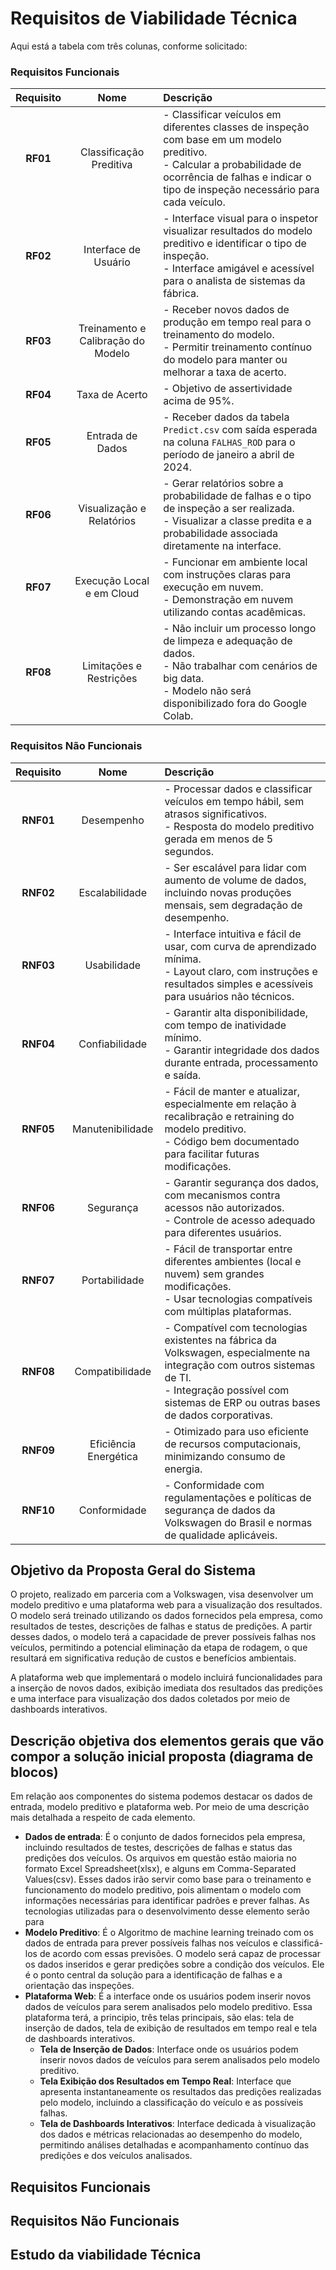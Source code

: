 # Requisitos de Viabilidade Técnica
Aqui está a tabela com três colunas, conforme solicitado:

### Requisitos Funcionais

| **Requisito** | **Nome** | **Descrição** |
|:---:|:---:|:---|
| **RF01** | Classificação Preditiva | - Classificar veículos em diferentes classes de inspeção com base em um modelo preditivo.<br />- Calcular a probabilidade de ocorrência de falhas e indicar o tipo de inspeção necessário para cada veículo. |
| **RF02** | Interface de Usuário | - Interface visual para o inspetor visualizar resultados do modelo preditivo e identificar o tipo de inspeção.<br />- Interface amigável e acessível para o analista de sistemas da fábrica. |
| **RF03** | Treinamento e Calibração do Modelo | - Receber novos dados de produção em tempo real para o treinamento do modelo.<br />- Permitir treinamento contínuo do modelo para manter ou melhorar a taxa de acerto. |
| **RF04** | Taxa de Acerto | - Objetivo de assertividade acima de 95%. |
| **RF05** | Entrada de Dados | - Receber dados da tabela `Predict.csv` com saída esperada na coluna `FALHAS_ROD` para o período de janeiro a abril de 2024. |
| **RF06** | Visualização e Relatórios | - Gerar relatórios sobre a probabilidade de falhas e o tipo de inspeção a ser realizada.<br />- Visualizar a classe predita e a probabilidade associada diretamente na interface. |
| **RF07** | Execução Local e em Cloud | - Funcionar em ambiente local com instruções claras para execução em nuvem.<br />- Demonstração em nuvem utilizando contas acadêmicas. |
| **RF08** | Limitações e Restrições | - Não incluir um processo longo de limpeza e adequação de dados.<br />- Não trabalhar com cenários de big data.<br />- Modelo não será disponibilizado fora do Google Colab. |

### Requisitos Não Funcionais

| **Requisito** | **Nome** | **Descrição** |
|:---:|:---:|:---|
| **RNF01** | Desempenho | - Processar dados e classificar veículos em tempo hábil, sem atrasos significativos.<br />- Resposta do modelo preditivo gerada em menos de 5 segundos. |
| **RNF02** | Escalabilidade | - Ser escalável para lidar com aumento de volume de dados, incluindo novas produções mensais, sem degradação de desempenho. |
| **RNF03** | Usabilidade | - Interface intuitiva e fácil de usar, com curva de aprendizado mínima.<br />- Layout claro, com instruções e resultados simples e acessíveis para usuários não técnicos. |
| **RNF04** | Confiabilidade | - Garantir alta disponibilidade, com tempo de inatividade mínimo.<br />- Garantir integridade dos dados durante entrada, processamento e saída. |
| **RNF05** | Manutenibilidade | - Fácil de manter e atualizar, especialmente em relação à recalibração e retraining do modelo preditivo.<br />- Código bem documentado para facilitar futuras modificações. |
| **RNF06** | Segurança | - Garantir segurança dos dados, com mecanismos contra acessos não autorizados.<br />- Controle de acesso adequado para diferentes usuários. |
| **RNF07** | Portabilidade | - Fácil de transportar entre diferentes ambientes (local e nuvem) sem grandes modificações.<br />- Usar tecnologias compatíveis com múltiplas plataformas. |
| **RNF08** | Compatibilidade | - Compatível com tecnologias existentes na fábrica da Volkswagen, especialmente na integração com outros sistemas de TI.<br />- Integração possível com sistemas de ERP ou outras bases de dados corporativas. |
| **RNF09** | Eficiência Energética | - Otimizado para uso eficiente de recursos computacionais, minimizando consumo de energia. |
| **RNF10** | Conformidade | - Conformidade com regulamentações e políticas de segurança de dados da Volkswagen do Brasil e normas de qualidade aplicáveis. |



## Objetivo da Proposta Geral do Sistema
O projeto, realizado em parceria com a Volkswagen, visa desenvolver um modelo preditivo e uma plataforma web para a visualização dos resultados. O modelo será treinado utilizando os dados fornecidos pela empresa, como resultados de testes, descrições de falhas e status de predições. A partir desses dados, o modelo terá a capacidade de prever possíveis falhas nos veículos, permitindo a potencial eliminação da etapa de rodagem, o que resultará em significativa redução de custos e benefícios ambientais.

A plataforma web que implementará o modelo incluirá funcionalidades para a inserção de novos dados, exibição imediata dos resultados das predições e uma interface para visualização dos dados coletados por meio de dashboards interativos.
## Descrição objetiva dos elementos gerais que vão compor a solução inicial proposta (diagrama de blocos)
Em relação aos componentes do sistema podemos destacar os dados de entrada, modelo preditivo e plataforma web. Por meio de uma descrição mais detalhada a respeito de cada elemento.<br/>
- **Dados de entrada**: É o conjunto de dados fornecidos pela empresa, incluindo resultados de testes, descrições de falhas e status das predições dos veículos. Os arquivos em questão estão maioria no formato Excel Spreadsheet(xlsx), e alguns em Comma-Separated Values(csv). Esses dados irão servir como base para o treinamento e funcionamento do modelo preditivo, pois alimentam o modelo com informações necessárias para identificar padrões e prever falhas. As tecnologias utilizadas para o desenvolvimento desse elemento serão para<br/>
- **Modelo Preditivo**: É o Algoritmo de machine learning treinado com os dados de entrada para prever possíveis falhas nos veículos e classificá-los de acordo com essas previsões. O modelo será capaz de processar os dados inseridos e gerar predições sobre a condição dos veículos. Ele é o ponto central da solução para a identificação de falhas e a orientação das inspeções.<br/>
- **Plataforma Web**: É a interface onde os usuários podem inserir novos dados de veículos para serem analisados pelo modelo preditivo. Essa plataforma terá, a principio, três telas principais, são elas: tela de inserção de dados, tela de exibição de resultados em tempo real e tela de dashboards interativos.<br/>
    - **Tela de Inserção de Dados**: Interface onde os usuários podem inserir novos dados de veículos para serem analisados pelo modelo preditivo.
    - **Tela Exibição dos Resultados em Tempo Real**: Interface que apresenta instantaneamente os resultados das predições realizadas pelo modelo, incluindo a classificação do veículo e as possíveis falhas.
    - **Tela de Dashboards Interativos**: Interface dedicada à visualização dos dados e métricas relacionadas ao desempenho do modelo, permitindo análises detalhadas e acompanhamento contínuo das predições e dos veículos analisados.





## Requisitos Funcionais
## Requisitos Não Funcionais
## Estudo da viabilidade Técnica